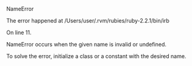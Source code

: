 NameError

The error happened at /Users/user/.rvm/rubies/ruby-2.2.1/bin/irb

On line 11.

NameError occurs when the given name is invalid or undefined.

To solve the error, initialize a class or a constant with the desired name.